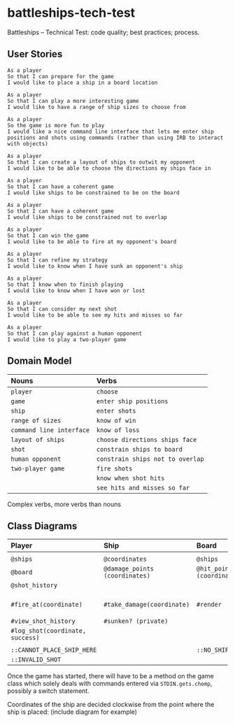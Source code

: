 # battleships-tech-test
Battleships – Technical Test: code quality; best practices; process.

## User Stories

```
As a player
So that I can prepare for the game
I would like to place a ship in a board location

As a player
So that I can play a more interesting game
I would like to have a range of ship sizes to choose from

As a player
So the game is more fun to play
I would like a nice command line interface that lets me enter ship positions and shots using commands (rather than using IRB to interact with objects)

As a player
So that I can create a layout of ships to outwit my opponent
I would like to be able to choose the directions my ships face in

As a player
So that I can have a coherent game
I would like ships to be constrained to be on the board

As a player
So that I can have a coherent game
I would like ships to be constrained not to overlap

As a player
So that I can win the game
I would like to be able to fire at my opponent's board

As a player
So that I can refine my strategy
I would like to know when I have sunk an opponent's ship

As a player
So that I know when to finish playing
I would like to know when I have won or lost

As a player
So that I can consider my next shot
I would like to be able to see my hits and misses so far

As a player
So that I can play against a human opponent
I would like to play a two-player game
```

## Domain Model

| Nouns         | Verbs         |
| :------------ |:--------------|
| `player` | `choose` |
| `game` | `enter ship positions` |
| `ship` | `enter shots` |
| `range of sizes` | `know of win` |
| `command line interface` | `know of loss` |
| `layout of ships` | `choose directions ships face` |
| `shot` | `constrain ships to board` |
| `human opponent` | `constrain ships not to overlap` |
| `two-player game` | `fire shots` |
| | `know when shot hits` |
| | `see hits and misses so far` |

Complex verbs, more verbs than nouns

## Class Diagrams

| Player                                 | Ship                           | Board                       | Game                | ShipCreator                            |
| :------------------------------------- | :----------------------------- | :-------------------------- | :------------------ | :------------------------------------- |
|                                        |                                |                             |                     |                                        |
| `@ships`                               | `@coordinates`                 | `@ships`                    | `@player_one`       | `@ship_types`                          |
| `@board`                               | `@damage_points (coordinates)` | `@hit_points (coordinates)` | `@player_two`       |                                        |
| `@shot_history`                        |                                |                             | `@ship_creator`     |                                        |
|                                        |                                |                             |                     |                                        |
| `#fire_at(coordinate)`                 | `#take_damage(coordinate)`     | `#render`                   | `#execute(command)` | `#create(ship, coordinate, direction)` |
| `#view_shot_history`                   | `#sunken? (private)`           |                             | `#evaluate_winner`  |                                        |
| `#log_shot(coordinate, success)`       |                                |                             |                     |                                        |
|                                        |                                |                             |                     |                                        |
| `::CANNOT_PLACE_SHIP_HERE`             |                                | `::NO_SHIPS_LEFT`           |                     | `::INVALID_SHIP_TYPE`                  |
| `::INVALID_SHOT`                       |                                |                             |                     |                                        |

Once the game has started, there will have to be a method on the game class which solely deals with commands entered via `STDIN.gets.chomp`, possibly a switch statement.

Coordinates of the ship are decided clockwise from the point where the ship is placed: (include diagram for example)
